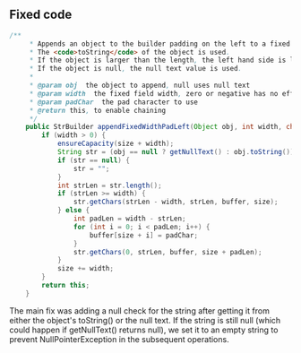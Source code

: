 ## Fixed code
```java
/**
     * Appends an object to the builder padding on the left to a fixed width.
     * The <code>toString</code> of the object is used.
     * If the object is larger than the length, the left hand side is lost.
     * If the object is null, the null text value is used.
     * 
     * @param obj  the object to append, null uses null text
     * @param width  the fixed field width, zero or negative has no effect
     * @param padChar  the pad character to use
     * @return this, to enable chaining
     */
    public StrBuilder appendFixedWidthPadLeft(Object obj, int width, char padChar) {
        if (width > 0) {
            ensureCapacity(size + width);
            String str = (obj == null ? getNullText() : obj.toString());
            if (str == null) {
                str = "";
            }
            int strLen = str.length();
            if (strLen >= width) {
                str.getChars(strLen - width, strLen, buffer, size);
            } else {
                int padLen = width - strLen;
                for (int i = 0; i < padLen; i++) {
                    buffer[size + i] = padChar;
                }
                str.getChars(0, strLen, buffer, size + padLen);
            }
            size += width;
        }
        return this;
    }
```

The main fix was adding a null check for the string after getting it from either the object's toString() or the null text. If the string is still null (which could happen if getNullText() returns null), we set it to an empty string to prevent NullPointerException in the subsequent operations.